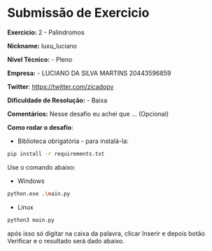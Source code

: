 # Submissão de Exercicio

**Exercicio:** 2 - Palindromos

**Nickname:** luxu_luciano

**Nível Técnico:** - Pleno

**Empresa:** - LUCIANO DA SILVA MARTINS 20443596859

**Twitter**: https://twitter.com/zicadopv

**Dificuldade de Resolução:** - Baixa

**Comentários:** Nesse desafio eu achei que ... (Opcional)

**Como rodar o desafio**: 

- Biblioteca obrigatória - para instalá-la:

````bash
pip install -r requirements.txt
````

Use o comando abaixo: 
- Windows 
```bash
python.exe .\main.py
```
- Linux
```bash
python3 main.py
```

após isso só digitar na caixa da palavra, clicar Inserir e depois botão Verificar e o resultado será dado abaixo. 